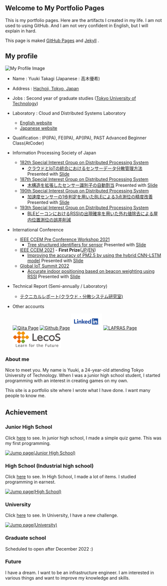 
## Welcome to My Portfolio Pages

This is my portfolio pages. Here are the artifacts I created in my life. 
I am not used to using GitHub. And I am not very confident in English, but I will explain in hard.

This page is maked [GitHub Pages](https://github.com/) and [Jekyll](https://jekyllrb.com/) .

<!-- Click [here](https://github.com/7vvXi/portfolio/) to change. -->

## My profile

![My Profile Image](/images/Img200.jpg)

- Name : Yuuki Takagi (Japanese : 高木優希)
- Address : [Hachoji, Tokyo, Japan](https://en.wikipedia.org/wiki/Hachioji)
- Jobs : Second year of graduate studies ([Tokyo University of Technology](https://www.teu.ac.jp/english/index.html))
- Laboratory : Cloud and Distributed Systems Laboratory
  - [English website](https://www.tak-cslab.org/)
  - [Japanese website](https://ja.tak-cslab.org/)
- Qualification : IP(IPA), FE(IPA), AP(IPA), PAST Advanced Beginner Class(AtCoder)
- Information Processing Society of Japan
  - [182th Special Interest Group on Distributed Processing System](https://www.ipsjdps.org/node/232)
    - [クラウドとIoTの統合におけるセンサーデータ分散管理方法](http://id.nii.ac.jp/1001/00203908/) Presented with [Slide](https://drive.google.com/file/d/19flpFshYi3xi4IV0n2biP-tXE1f1PwtA/view?usp=sharing)
  - [187th Special Interest Group on Distributed Processing System](https://www.ipsjdps.org/node/241)
    - [木構造を拡張したセンサー識別子の自動割当](http://id.nii.ac.jp/1001/00211239/) Presented with [Slide](https://drive.google.com/file/d/1zMqRmaKGPoAjYB3VNyKnUmE-xqJ1a6KS/view?usp=sharing)
  - [190th Special Interest Group on Distributed Processing System](https://www.ipsjdps.org/node/247)
    - [加速度センサーの1歩判定を用いたBLEによる3点測位の精度改善](http://id.nii.ac.jp/1001/00216937/) Presented with [Slide](https://drive.google.com/file/d/1uBFq_zJCm6mK4WkZNJl_Z_e5aFip1fEO/view?usp=sharing)
  - [193th Special Interest Group on Distributed Processing System](https://www.ipsjdps.org/node/253)
    - [BLEビーコンにおけるRSSIの出現確率を用いた外れ値除去による屋内位置測位の誤差削減](http://id.nii.ac.jp/)
- International Conference
  - [IEEE CCEM Pre Conference Workshop 2021](https://2021.pcw.ieeeccem.org/)
    - [Tree structured identifiers for sensor](https://drive.google.com/file/d/1BHM0fdKzNe5Jy-MMrGOCHVwqdYGisj37/view?usp=sharing) Presented with [Slide](https://drive.google.com/file/d/1dm_amv1WSGihyAkYUsSmf3m4xA-eN-34/view?usp=sharing)
  - [IEEE CCEM 2021](https://2021.ieeeccem.org/) - <b>First Prize</b>([JP](https://www.teu.ac.jp/information/2021.html?id=199)/[EN](https://www-teu-ac-jp.translate.goog/information/2021.html?id=199&_x_tr_sl=ja&_x_tr_tl=en&_x_tr_hl=en&_x_tr_pto=nui))
    - [Improving the accuracy of PM2.5 by using the hybrid CNN-LSTM model](https://drive.google.com/file/d/1Dkp6a9O-jlr5d1oyH6ocKb4tFYUb0Nus/view?usp=sharing) Presented with [Slide](https://drive.google.com/file/d/1Yt9QLi38vOW0Ayl0a-anxchv2_ajVLu3/view?usp=sharing)
  - [Global IoT Summit 2022](https://globaliotsummit.org/)
    - [Accurate indoor positioning based on beacon weighting using RSSI](https://sites.grenadine.co/sites/iot/en/iotweek-2022/schedule/8428/) Presented with [Slide](https://drive.google.com/file/d/1ZDpHjViRUqkDmIuVAe2VF91TEce4HpYJ/view?usp=sharing)
- Technical Report (Semi-annually / Laboratory)
    - [テクニカルレポート(クラウド・分散システム研究室)](https://ja.tak-cslab.org/tech-report)

- Other accounts

  [![Qiita Page](/images/qiita.png)](https://qiita.com/7vvXi)
  [![Github Page](/images/github.png)](https://github.com/7vvXi)
  [![LinkedIn Page](/images/linkedin.png)](https://www.linkedin.com/in/yuuki-takagi-0570451b5/)
  [![LAPRAS Page](/images/lapras.png)](https://lapras.com/public/POPYNSM)
  [![LecoS Page](/images/lecos.png)](https://nlp.netlearning.co.jp/ns/portal/openbadge/#/public/assertions/user/ODM5SW1GMSs2VEhrL3FqK0JYQ1JyQT09)


### About me

Nice to meet you. My name is Yuuki, a 24-year-old attending Tokyo University of Technology. When I was a junior high school student, I started programming with an interest in creating games on my own.

This site is a portfolio site where I wrote what I have done. I want many people to know me. 

## Achievement　

### Junior High School

Click [here](/junior/index.md) to see.
In junior high school, I made a simple quiz game.
This was my first programming.

[![Jump page(Junior High School)](/images/jj.png)](https://7vvxi.github.io/portfolio/junior/)

### High School (Industrial high school)

Click [here](/high/index.md) to see.
In High School, I made a lot of items.
I studied programming in earnest.

[![Jump page(High School)](/images/jh.png)](https://7vvxi.github.io/portfolio/high/)

### University

Click [here](/univ/index.md) to see.
In University, I have a new challenge.

[![Jump page(University)](/images/ju.png)](https://7vvxi.github.io/portfolio/univ/)

### Graduate school

Scheduled to open after December 2022 :)

### Future

I have a dream. I want to be an infrastructure engineer.
I am interested in various things and want to improve my knowledge and skills.

